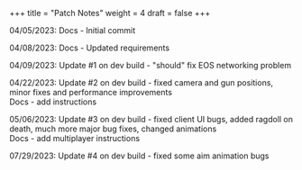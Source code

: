 +++
title = "Patch Notes"
weight = 4
draft = false
+++

04/05/2023: Docs - Initial commit     
     
04/08/2023: Docs - Updated requirements

04/09/2023: Update #1 on dev build - "should" fix EOS networking problem     
     
04/22/2023: Update #2 on dev build - fixed camera and gun positions, minor fixes and performance improvements    
Docs - add instructions
     
05/06/2023: Update #3 on dev build - fixed client UI bugs, added ragdoll on death, much more major bug fixes, changed animations    
Docs - add multiplayer instructions
     
07/29/2023: Update #4 on dev build - fixed some aim animation bugs